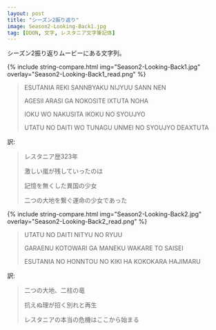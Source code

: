 ```yaml
---
layout: post
title: "シーズン2振り返り"
image: Season2-Looking-Back1.jpg
tag: [DDON, 文字, レスタニア文字筆記体]
---
```


シーズン2振り返りムービーにある文字列。

{% include string-compare.html img="Season2-Looking-Back1.jpg" overlay="Season2-Looking-Back1_read.png" %}

> ESUTANIA REKI SANNBYAKU NIJYUU SANN NEN
>
> AGESII ARASI GA NOKOSITE IXTUTA NOHA
>
> IOKU WO NAKUSITA IKOKU NO SYOUJYO
>
> UTATU NO DAITI WO TUNAGU UNMEI NO SYOUJYO DEAXTUTA

訳:

> レスタニア歴323年
>
> 激しい嵐が残していったのは
>
> 記憶を無くした異国の少女
>
> 二つの大地を繋ぐ運命の少女であった



{% include string-compare.html img="Season2-Looking-Back2.jpg" overlay="Season2-Looking-Back2_read.png" %}

> UTATU NO DAITI NITYU NO RYUU
>
> GARAENU KOTOWARI GA MANEKU WAKARE TO SAISEI
>
> ESUTANIA NO HONNTOU NO KIKI HA KOKOKARA HAJIMARU

訳:

> 二つの大地、二柱の竜
>
> 抗えぬ理が招く別れと再生
>
> レスタニアの本当の危機はここから始まる

